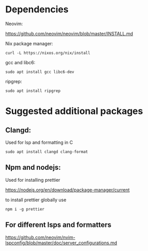 # Dependencies
Neovim:

https://github.com/neovim/neovim/blob/master/INSTALL.md

Nix package manager:

`curl -L https://nixos.org/nix/install`

gcc and libc6:

`sudo apt install gcc libc6-dev`

ripgrep:

`sudo apt install ripgrep`

# Suggested additional packages
## Clangd:
Used for lsp and formatting in C

`sudo apt install clangd clang-format`

## Npm and nodejs:
Used for installing prettier

https://nodejs.org/en/download/package-manager/current

to install prettier globally use

`npm i -g prettier`

## For different lsps and formatters
https://github.com/neovim/nvim-lspconfig/blob/master/doc/server_configurations.md
